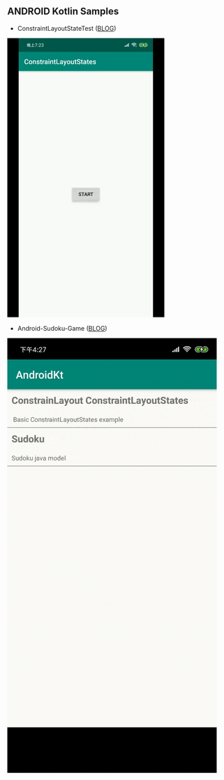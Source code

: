 ANDROID Kotlin Samples
----------------------

* ConstraintLayoutStateTest  ([BLOG](https://www.zhangman523.cn/383.html))

![ConstraintLayoutStateTest](screenshots/constraint-layout-state-test.gif)

* Android-Sudoku-Game ([BLOG](https://www.zhangman523.cn/401.html))

![android-sudoku-game](screenshots/sudoku-min.gif)